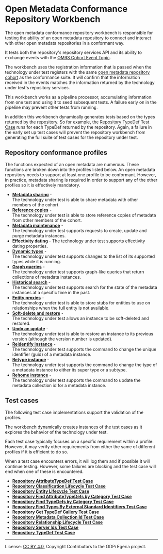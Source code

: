 <!-- SPDX-License-Identifier: CC-BY-4.0 -->
<!-- Copyright Contributors to the ODPi Egeria project. -->

  
# Open Metadata Conformance Repository Workbench

The open metadata conformance repository workbench is responsible for testing the ability of 
an open metadata repository to connect and interact with other open metadata repositories
in a conformant way.

It tests both the repository's repository services API and its ability to exchange events
with the [OMRS Cohort Event Topic](../../../open-metadata-implementation/repository-services/docs/omrs-event-topic.md).

The workbench uses the registration information that is passed when the technology
under test registers with the same
[open metadata repository cohort](../../../open-metadata-implementation/repository-services/docs/open-metadata-repository-cohort.md)
as the conformance suite.
It will confirm that the information received in the events matches the information returned
by the technology under test's repository services.

This workbench works as a pipeline processor, accumulating information from
one test and using it to seed subsequent tests.  A failure early on in the
pipeline may prevent other tests from running.

In addition this workbench dynamically generates tests based on the types returned
by the repository.  So for example,
the [Repository TypeDef Test Case](test-cases/repository-typedef-test-case.md)
runs for each TypeDef returned by the repository.   Again, a failure in the early set up
test cases will prevent the repository workbench from generating the full suite of
test cases for the repository under test.

## Repository conformance profiles

The functions expected of an open metadata are numerous.
These functions are broken down into the profiles listed below.
An open metadata repository needs to support at least one profile to be conformant.  However,
in practice, metadata sharing is required in order to support any of the other profiles so it is
effectively mandatory.

* **[Metadata sharing](profiles/metadata-sharing)** -                                                                                                            
The technology under test is able to share metadata with other members of the cohort.
* **[Reference copies](profiles/reference-copies)** -                                                                                                             
The technology under test is able to store reference copies of metadata from other members of the cohort.                 
* **[Metadata maintenance](profiles/metadata-maintenance)** -                                                                                                         
The technology under test supports requests to create, update and purge metadata instances.
* **[Effectivity dating](profiles/effectivity-dating)** -
The technology under test supports effectivity dating properties.
* **[Dynamic types](profiles/dynamic-types)** -                                                                                                                
The technology under test supports changes to the list of its supported types while it is running.
* **[Graph queries](profiles/graph-queries)** -                                                                                                                
The technology under test supports graph-like queries that return collections of metadata instances.
* **[Historical search](profiles/historical-search)** -                                                                                                            
The technology under test supports search for the state of the metadata instances at a specific time in the past.
* **[Entity proxies](profiles/entity-proxies)** -                                                                                                               
The technology under test is able to store stubs for entities to use on relationships when the full entity is not available.
* **[Soft-delete and restore](profiles/soft-delete-restore)** -                                                           
The technology under test allows an instance to be soft-deleted and restored.
* **[Undo an update](profiles/undo-update)** -                                                                                                      
The technology under test is able to restore an instance to its previous version (although the version number is updated).
* **[Reidentify instance](profiles/reidentify-instance)** -                                                                                                    
The technology under test supports the command to change the unique identifier (guid) of a metadata instance.
* **[Retype instance](profiles/retype-instance)** -                                                                                        
The technology under test supports the command to change the type of a metadata instance to either its super type or a subtype.
* **[Rehome instance](profiles/rehome-instance)** -                                                                                                             
The technology under test supports the command to update the metadata collection id for a metadata instance.

## Test cases

The following test case implementations support the validation of the profiles.  

The workbench dynamically
creates instances of the test cases as it explores the behavior of the technology under test.

Each test case typically focuses on a specific
requirement within a profile.  However, it may verify other requirements from either the same of different profiles
if it is efficient to do so.

When a test case encounters errors, it will log them and if possible it will continue testing.  However,
some failures are blocking and the test case will end when one of these is encountered.

* **[Repository AttributeTypeDef Test Case](test-cases/repository-attribute-typedef-test-case.md)**
* **[Repository Classification Lifecycle Test Case](test-cases/repository-classification-lifecycle-test-case.md)**
* **[Repository Entity Lifecycle Test Case](test-cases/repository-entity-lifecycle-test-case.md)**
* **[Repository Find AttributeTypeDefs by Category Test Case](test-cases/repository-find-attribute-typedefs-by-category-test-case.md)**
* **[Repository Find TypeDefs by Category Test Case](test-cases/repository-find-typedefs-by-category-test-case.md)**
* **[Repository Find Types By External Standard Identifiers Test Case](test-cases/repository-find-types-by-external-standard-identifiers-test-case.md)**
* **[Repository Get TypeDef Gallery Test Case](test-cases/repository-get-typedef-gallery-test-case.md)**
* **[Repository Metadata Collection Id Test Case](test-cases/repository-metadata-collection-id-test-case.md)**
* **[Repository Relationship Lifecycle Test Case](test-cases/repository-relationship-lifecycle-test-case.md)**
* **[Repository Server Ids Test Case](test-cases/repository-server-ids-test-case.md)**
* **[Repository TypeDef Test Case](test-cases/repository-typedef-test-case.md)**


----
License: [CC BY 4.0](https://creativecommons.org/licenses/by/4.0/),
Copyright Contributors to the ODPi Egeria project.


  